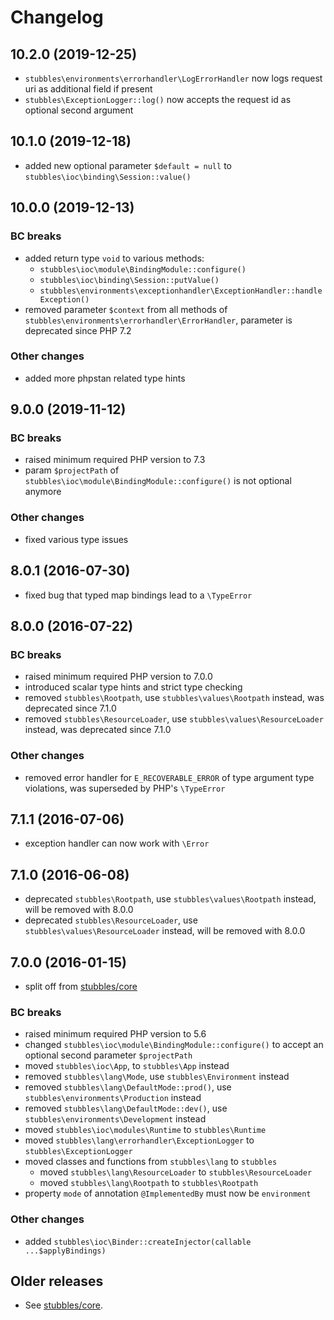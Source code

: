 # Changelog

## 10.2.0 (2019-12-25)

* `stubbles\environments\errorhandler\LogErrorHandler` now logs request uri as additional field if present
* `stubbles\ExceptionLogger::log()` now accepts the request id as optional second argument

## 10.1.0 (2019-12-18)

* added new optional parameter `$default = null` to `stubbles\ioc\binding\Session::value()`

## 10.0.0 (2019-12-13)

### BC breaks

* added return type `void` to various methods:
  * `stubbles\ioc\module\BindingModule::configure()`
  * `stubbles\ioc\binding\Session::putValue()`
  * `stubbles\environments\exceptionhandler\ExceptionHandler::handleException()`
* removed parameter `$context` from all methods of `stubbles\environments\errorhandler\ErrorHandler`, parameter is deprecated since PHP 7.2

### Other changes

* added more phpstan related type hints

## 9.0.0 (2019-11-12)

### BC breaks

* raised minimum required PHP version to 7.3
* param `$projectPath` of `stubbles\ioc\module\BindingModule::configure()` is not optional anymore

### Other changes

* fixed various type issues

## 8.0.1 (2016-07-30)

* fixed bug that typed map bindings lead to a `\TypeError`

## 8.0.0 (2016-07-22)

### BC breaks

* raised minimum required PHP version to 7.0.0
* introduced scalar type hints and strict type checking
* removed `stubbles\Rootpath`, use `stubbles\values\Rootpath` instead, was deprecated since 7.1.0
* removed `stubbles\ResourceLoader`, use `stubbles\values\ResourceLoader` instead, was deprecated since 7.1.0

### Other changes

* removed error handler for `E_RECOVERABLE_ERROR` of type argument type violations, was superseded by PHP's `\TypeError`

## 7.1.1 (2016-07-06)

* exception handler can now work with `\Error`

## 7.1.0 (2016-06-08)

* deprecated `stubbles\Rootpath`, use `stubbles\values\Rootpath` instead, will be removed with 8.0.0
* deprecated `stubbles\ResourceLoader`, use `stubbles\values\ResourceLoader` instead, will be removed with 8.0.0

## 7.0.0 (2016-01-15)

* split off from [stubbles/core](https://github.com/stubbles/stubbles-core)

### BC breaks

* raised minimum required PHP version to 5.6
* changed `stubbles\ioc\module\BindingModule::configure()` to accept an optional second parameter `$projectPath`
* moved `stubbles\ioc\App`, to `stubbles\App` instead
* removed `stubbles\lang\Mode`, use `stubbles\Environment` instead
* removed `stubbles\lang\DefaultMode::prod()`, use `stubbles\environments\Production` instead
* removed `stubbles\lang\DefaultMode::dev()`, use `stubbles\environments\Development` instead
* moved `stubbles\ioc\modules\Runtime` to `stubbles\Runtime`
* moved `stubbles\lang\errorhandler\ExceptionLogger` to `stubbles\ExceptionLogger`
* moved classes and functions from `stubbles\lang` to `stubbles`
  * moved `stubbles\lang\ResourceLoader` to `stubbles\ResourceLoader`
  * moved `stubbles\lang\Rootpath` to `stubbles\Rootpath`
* property `mode` of annotation `@ImplementedBy` must now be `environment`

### Other changes

* added `stubbles\ioc\Binder::createInjector(callable ...$applyBindings)`

## Older releases

* See [stubbles/core](https://github.com/stubbles/stubbles-core).
